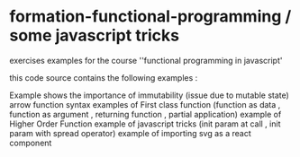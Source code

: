 # formation-functional-programming / some javascript tricks
exercises examples for the course ''functional programming in javascript'

this code source contains the following examples :

Example shows the importance of immutability (issue due to mutable state)
arrow function syntax
examples of First class function (function as data , function as argument , returning function , partial application)
example of Higher Order Function 
example of javascript tricks (init param at call , init param with spread operator)
example of importing svg as a react component

